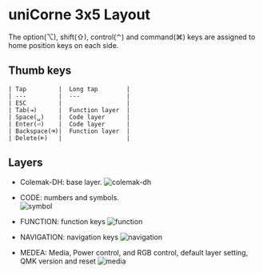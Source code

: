 # uniCorne 3x5 Layout

The option(⌥), shift(⇧), control(⌃) and command(⌘) keys are assigned to home position keys on each side. 

## Thumb keys
    | Tap         |  Long tap        |
    | ---         |  ---             |
    | ESC         |                  |
    | Tab(⇥)      |  Function layer  |
    | Space(␣)    |  Code layer      |
    | Enter(⏎)    |  Code layer      |
    | Backspace(⌫)|  Function layer  |
    | Delete(⌦)   |                  |

## Layers
- Colemak-DH: base layer.
  ![colemak-dh](https://i.imgur.com/YfQdPAl.png)

- CODE: numbers and symbols.  
  ![symbol](https://i.imgur.com/ZhihCGL.png)

- FUNCTION: function keys 
  ![function](https://i.imgur.com/xNdXYRV.png)

- NAVIGATION: navigation keys 
  ![navigation](https://i.imgur.com/XRelwQ4.png)

- MEDEA: Media, Power control, and RGB control, default layer setting, QMK version and reset
  ![media](https://i.imgur.com/H1AwAOD.png)
